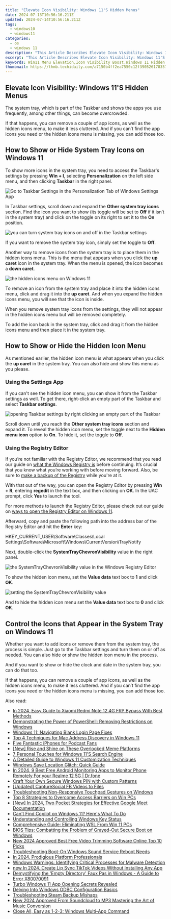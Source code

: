 ```yaml
---
title: "Elevate Icon Visibility: Windows 11'S Hidden Menus"
date: 2024-07-13T10:56:16.211Z
updated: 2024-07-14T10:56:16.211Z
tags:
  - windows10
  - windows11
categories:
  - os
  - windows 11
description: "This Article Describes Elevate Icon Visibility: Windows 11'S Hidden Menus"
excerpt: "This Article Describes Elevate Icon Visibility: Windows 11'S Hidden Menus"
keywords: Win11 Menu Elevation,Icon Visibility Boost,Windows 11 Hidden Secrets,Enhancing System Icons,Windows UI Revelations,Hidden Menus Exposed,11+ Icon Improvements
thumbnail: https://thmb.techidaily.com/a7150b4ff2ea7550c12f390526178357d28d5879ccd1eca0b9ed1b9c559e12d9.jpg
---
```


## Elevate Icon Visibility: Windows 11'S Hidden Menus

 The system tray, which is part of the Taskbar and shows the apps you use frequently, among other things, can become overcrowded.

 If that happens, you can remove a couple of app icons, as well as the hidden icons menu, to make it less cluttered. And if you can’t find the app icons you need or the hidden icons menu is missing, you can add those too.

## How to Show or Hide System Tray Icons on Windows 11

 To show more icons in the system tray, you need to access the Taskbar's settings by pressing **Win + I**, selecting **Personalization** on the left side menu, and then clicking **Taskbar** in the right panel.

![Go to Taskbar Settings in the Personalization Tab of Windows Settings App](https://static1.makeuseofimages.com/wordpress/wp-content/uploads/2023/05/6-go-to-taskbar-settings-in-the-personalization-tab-of-windows-settings-app.jpg)

 In Taskbar settings, scroll down and expand the **Other system tray icons** section. Find the icon you want to show (its toggle will be set to **Off** if it isn’t in the system tray) and click on the toggle on its right to set it to the **On** position.

![you can turn system tray icons on and off in the Taskbar settings](https://static1.makeuseofimages.com/wordpress/wp-content/uploads/2023/05/system-tray-icons-windows-11.jpg)

 If you want to remove the system tray icon, simply set the toggle to **Off**.

 Another way to remove icons from the system tray is to place them in the hidden icons menu. This is the menu that appears when you click the **up caret** icon in the system tray. When the menu is opened, the icon becomes a **down caret**.

![the hidden icons menu on Windows 11](https://static1.makeuseofimages.com/wordpress/wp-content/uploads/2023/05/hidden-icons-menu-windows-11.jpg)

 To remove an icon from the system tray and place it into the hidden icons menu, click and drag it into the **up caret**. And when you expand the hidden icons menu, you will see that the icon is inside.

 When you remove system tray icons from the settings, they will not appear in the hidden icons menu but will be removed completely.

 To add the icon back in the system tray, click and drag it from the hidden icons menu and then place it in the system tray.

## How to Show or Hide the Hidden Icon Menu

 As mentioned earlier, the hidden icon menu is what appears when you click the **up caret** in the system tray. You can also hide and show this menu as you please.

### Using the Settings App

 If you can't see the hidden icon menu, you can show it from the Taskbar settings as well. To get there, right-click an empty part of the Taskbar and select **Taskbar settings**.

![opening Taskbar settings by right clicking an empty part of the Taskbar](https://static1.makeuseofimages.com/wordpress/wp-content/uploads/2023/05/opening-taskbar-settings.jpg)

 Scroll down until you reach the **Other system tray icons** section and expand it. To reveal the hidden icon menu, set the toggle next to the **Hidden menu icon** option to **On**. To hide it, set the toggle to **Off**.

### Using the Registry Editor

 If you’re not familiar with the Registry Editor, we recommend that you read our guide on [what the Windows Registry is](https://www.makeuseof.com/tag/what-is-the-windows-registry-editor-and-how-do-i-use-it-makeuseof-explains/) before continuing. It’s crucial that you know what you’re working with before moving forward. Also, be sure to [make a backup of the Registry](https://www.makeuseof.com/tag/backup-restore-windows-registry/) while you're at it.

 With that out of the way, you can open the Registry Editor by pressing **Win + R**, entering **regedit** in the text box, and then clicking on **OK**. In the UAC prompt, click **Yes** to launch the tool.

 For more methods to launch the Registry Editor, please check out our guide on [ways to open the Registry Editor on Windows 11](https://www.makeuseof.com/windows-11-open-registry-editor/).

 Afterward, copy and paste the following path into the address bar of the Registry Editor and hit the **Enter** key:

HKEY_CURRENT_USER\Software\Classes\Local Settings\Software\Microsoft\Windows\CurrentVersion\TrayNotify

 Next, double-click the **SystemTrayChevronVisibility** value in the right panel.

![the SystemTrayChevronVisibility value in the Windows Registry Editor](https://static1.makeuseofimages.com/wordpress/wp-content/uploads/2023/05/systemtraychevronvisibility-value-regedit-windows.jpg)

 To show the hidden icon menu, set the **Value data** text box to **1** and click **OK**.

![setting the SystemTrayChevronVisibility value](https://static1.makeuseofimages.com/wordpress/wp-content/uploads/2023/05/systemtraychevronvisibility-value-data.jpg)

 And to hide the hidden icon menu set the **Value data** text box to **0** and click **OK**.

## Control the Icons that Appear in the System Tray on Windows 11

 Whether you want to add icons or remove them from the system tray, the process is simple. Just go to the Taskbar settings and turn them on or off as needed. You can also hide or show the hidden icon menu in the process.

 And if you want to show or hide the clock and date in the system tray, you can do that too.

 If that happens, you can remove a couple of app icons, as well as the hidden icons menu, to make it less cluttered. And if you can’t find the app icons you need or the hidden icons menu is missing, you can add those too.



<ins class="adsbygoogle"
      style="display:block"
      data-ad-client="ca-pub-7571918770474297"
      data-ad-slot="8358498916"
      data-ad-format="auto"
      data-full-width-responsive="true"></ins>
<span class="atpl-alsoreadstyle">Also read:</span>
<div><ul>
<li><a href="https://bypass-frp.techidaily.com/in-2024-easy-guide-to-xiaomi-redmi-note-12-4g-frp-bypass-with-best-methods-by-drfone-android/"><u>In 2024, Easy Guide to Xiaomi Redmi Note 12 4G FRP Bypass With Best Methods</u></a></li>
<li><a href="https://win11.techidaily.com/demonstrating-the-power-of-powershell-removing-restrictions-on-windows/"><u>Demonstrating the Power of PowerShell: Removing Restrictions on Windows</u></a></li>
<li><a href="https://win11.techidaily.com/windows-11-navigating-blank-login-page-fixes/"><u>Windows 11: Navigating Blank Login Page Fixes</u></a></li>
<li><a href="https://win11.techidaily.com/top-4-techniques-for-mac-address-discovery-in-windows-11/"><u>Top 4 Techniques for Mac Address Discovery in Windows 11</u></a></li>
<li><a href="https://extra-tips.techidaily.com/five-fantastic-iphones-for-podcast-fans/"><u>Five Fantastic iPhones for Podcast Fans</u></a></li>
<li><a href="https://facebook-video-content.techidaily.com/new-rise-and-shine-on-these-overlooked-meme-platforms/"><u>[New] Rise and Shine on These Overlooked Meme Platforms</u></a></li>
<li><a href="https://win11.techidaily.com/7-personal-touches-for-windows-11s-search-engine/"><u>7 Personal Touches for Windows 11'S Search Engine</u></a></li>
<li><a href="https://win11.techidaily.com/a-detailed-guide-to-windows-11-customization-techniques/"><u>A Detailed Guide to Windows 11 Customization Techniques</u></a></li>
<li><a href="https://win11.techidaily.com/windows-save-location-glitch-quick-guide/"><u>Windows Save Location Glitch: Quick Guide</u></a></li>
<li><a href="https://android-location.techidaily.com/in-2024-9-best-free-android-monitoring-apps-to-monitor-phone-remotely-for-your-realme-12-5g-drfone-by-drfone-virtual/"><u>In 2024, 9 Best Free Android Monitoring Apps to Monitor Phone Remotely For your Realme 12 5G | Dr.fone</u></a></li>
<li><a href="https://win11.techidaily.com/craft-your-own-secure-windows-pin-with-custom-patterns/"><u>Craft Your Own Secure Windows PIN with Custom Patterns</u></a></li>
<li><a href="https://facebook-video-recording.techidaily.com/updated-capturesocial-fb-videos-to-files/"><u>[Updated] CaptureSocial  FB Videos to Files</u></a></li>
<li><a href="https://win11.techidaily.com/troubleshooting-non-responsive-touchpad-gestures-on-windows/"><u>Troubleshooting Non-Responsive Touchpad Gestures on Windows</u></a></li>
<li><a href="https://win11.techidaily.com/top-8-strategies-to-overcome-access-barriers-on-win-pcs/"><u>Top 8 Strategies to Overcome Access Barriers on Win PCs</u></a></li>
<li><a href="https://screen-mirroring-recording.techidaily.com/new-in-2024-two-pocket-strategies-for-effective-google-meet-documentation/"><u>[New] In 2024, Two Pocket Strategies for Effective Google Meet Documentation</u></a></li>
<li><a href="https://win11.techidaily.com/cant-find-copilot-on-windows-11-heres-what-to-do/"><u>Can't Find Copilot on Windows 11? Here's What To Do</u></a></li>
<li><a href="https://win11.techidaily.com/understanding-and-controlling-windows-key-status/"><u>Understanding and Controlling Windows Key Status</u></a></li>
<li><a href="https://win11.techidaily.com/comprehensive-guide-eliminating-wsl-from-win-11-pcs/"><u>Comprehensive Guide: Eliminating WSL From Win 11 PCs</u></a></li>
<li><a href="https://win11.techidaily.com/bios-tips-combatting-the-problem-of-grayed-out-secure-boot-on-windows/"><u>BIOS Tips: Combatting the Problem of Grayed-Out Secure Boot on Windows</u></a></li>
<li><a href="https://video-creation-software.techidaily.com/new-2024-approved-best-free-video-trimming-software-online-top-10-picks/"><u>New 2024 Approved Best Free Video Trimming Software Online Top 10 Picks</u></a></li>
<li><a href="https://win11.techidaily.com/troubleshooting-boot-on-windows-sound-service-reboot-needs/"><u>Troubleshooting Boot-On Windows Sound Service Reboot Needs</u></a></li>
<li><a href="https://youtube-help.techidaily.com/in-2024-prodigious-platform-professionals/"><u>In 2024, Prodigious Platform Professionals</u></a></li>
<li><a href="https://win11.techidaily.com/windows-warnings-identifying-critical-processes-for-malware-detection/"><u>Windows Warnings: Identifying Critical Processes for Malware Detection</u></a></li>
<li><a href="https://ai-video.techidaily.com/new-in-2024-create-lip-sync-tiktok-videos-without-installing-any-app/"><u>new In 2024, Create Lip Sync TikTok Videos Without Installing Any App</u></a></li>
<li><a href="https://win11.techidaily.com/demystifying-the-empty-directory-faux-pas-in-windows-a-guide-to-error-x80070091/"><u>Demystifying the 'Empty Directory' Faux Pas in Windows - A Guide to Error X80070091</u></a></li>
<li><a href="https://win11.techidaily.com/turbo-windows-11-app-opening-secrets-revealed/"><u>Turbo Windows 11 App Opening Secrets Revealed</u></a></li>
<li><a href="https://win11.techidaily.com/delving-into-windows-odbc-configuration-basics/"><u>Delving Into Windows ODBC Configuration Basics</u></a></li>
<li><a href="https://win11.techidaily.com/troubleshooting-steam-backup-mishaps/"><u>Troubleshooting Steam Backup Mishaps</u></a></li>
<li><a href="https://video-content-creator.techidaily.com/new-2024-approved-from-soundcloud-to-mp3-mastering-the-art-of-music-conversion/"><u>New 2024 Approved From Soundcloud to MP3 Mastering the Art of Music Conversion</u></a></li>
<li><a href="https://win11.techidaily.com/close-all-easy-as-1-2-3-windows-multi-app-command/"><u>Close All, Easy as 1-2-3: Windows Multi-App Command</u></a></li>
</ul></div>
